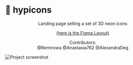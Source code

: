 # :space_invader: hypicons
<div align="center">Landing page selling a set of 3D neon icons
</br> 

[(here is the Figma Layout)](https://www.figma.com/file/eB1B548GYQ9wNcr1bDWiPd/Hypicons?node-id=0%3A1)

Contributors: </br>@Remirowa @Anastasia762 @AlexandraDeg </div>

![Project screenshot](https://github.com/Remirowa/Hypicons/blob/main/images/screen.png)

